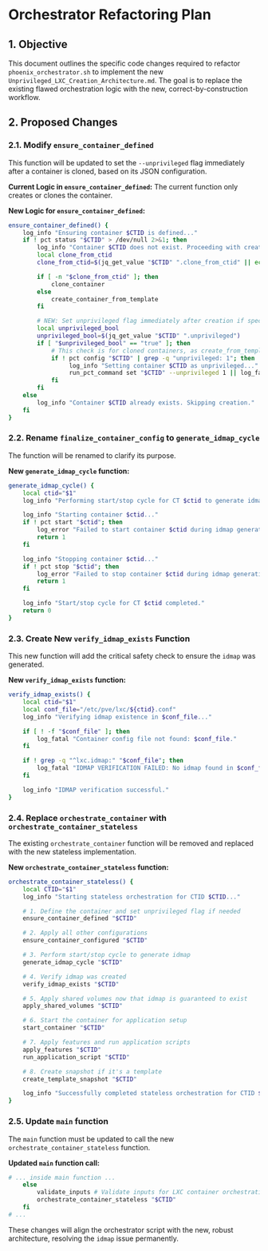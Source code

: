 # Orchestrator Refactoring Plan

## 1. Objective

This document outlines the specific code changes required to refactor `phoenix_orchestrator.sh` to implement the new `Unprivileged_LXC_Creation_Architecture.md`. The goal is to replace the existing flawed orchestration logic with the new, correct-by-construction workflow.

## 2. Proposed Changes

### 2.1. Modify `ensure_container_defined`

This function will be updated to set the `--unprivileged` flag immediately after a container is cloned, based on its JSON configuration.

**Current Logic in `ensure_container_defined`:**
The current function only creates or clones the container.

**New Logic for `ensure_container_defined`:**
```bash
ensure_container_defined() {
    log_info "Ensuring container $CTID is defined..."
    if ! pct status "$CTID" > /dev/null 2>&1; then
        log_info "Container $CTID does not exist. Proceeding with creation..."
        local clone_from_ctid
        clone_from_ctid=$(jq_get_value "$CTID" ".clone_from_ctid" || echo "")

        if [ -n "$clone_from_ctid" ]; then
            clone_container
        else
            create_container_from_template
        fi

        # NEW: Set unprivileged flag immediately after creation if specified in config
        local unprivileged_bool
        unprivileged_bool=$(jq_get_value "$CTID" ".unprivileged")
        if [ "$unprivileged_bool" == "true" ]; then
            # This check is for cloned containers, as create_from_template handles this.
            if ! pct config "$CTID" | grep -q "unprivileged: 1"; then
                 log_info "Setting container $CTID as unprivileged..."
                 run_pct_command set "$CTID" --unprivileged 1 || log_fatal "Failed to set container as unprivileged."
            fi
        fi
    else
        log_info "Container $CTID already exists. Skipping creation."
    fi
}
```

### 2.2. Rename `finalize_container_config` to `generate_idmap_cycle`

The function will be renamed to clarify its purpose.

**New `generate_idmap_cycle` function:**
```bash
generate_idmap_cycle() {
    local ctid="$1"
    log_info "Performing start/stop cycle for CT $ctid to generate idmap..."

    log_info "Starting container $ctid..."
    if ! pct start "$ctid"; then
        log_error "Failed to start container $ctid during idmap generation cycle."
        return 1
    fi

    log_info "Stopping container $ctid..."
    if ! pct stop "$ctid"; then
        log_error "Failed to stop container $ctid during idmap generation cycle."
        return 1
    fi

    log_info "Start/stop cycle for CT $ctid completed."
    return 0
}
```

### 2.3. Create New `verify_idmap_exists` Function

This new function will add the critical safety check to ensure the `idmap` was generated.

**New `verify_idmap_exists` function:**
```bash
verify_idmap_exists() {
    local ctid="$1"
    local conf_file="/etc/pve/lxc/${ctid}.conf"
    log_info "Verifying idmap existence in $conf_file..."

    if [ ! -f "$conf_file" ]; then
        log_fatal "Container config file not found: $conf_file."
    fi

    if ! grep -q "^lxc.idmap:" "$conf_file"; then
        log_fatal "IDMAP VERIFICATION FAILED: No idmap found in $conf_file after generation cycle."
    fi

    log_info "IDMAP verification successful."
}
```

### 2.4. Replace `orchestrate_container` with `orchestrate_container_stateless`

The existing `orchestrate_container` function will be removed and replaced with the new stateless implementation.

**New `orchestrate_container_stateless` function:**
```bash
orchestrate_container_stateless() {
    local CTID="$1"
    log_info "Starting stateless orchestration for CTID $CTID..."

    # 1. Define the container and set unprivileged flag if needed
    ensure_container_defined "$CTID"

    # 2. Apply all other configurations
    ensure_container_configured "$CTID"

    # 3. Perform start/stop cycle to generate idmap
    generate_idmap_cycle "$CTID"

    # 4. Verify idmap was created
    verify_idmap_exists "$CTID"

    # 5. Apply shared volumes now that idmap is guaranteed to exist
    apply_shared_volumes "$CTID"

    # 6. Start the container for application setup
    start_container "$CTID"

    # 7. Apply features and run application scripts
    apply_features "$CTID"
    run_application_script "$CTID"

    # 8. Create snapshot if it's a template
    create_template_snapshot "$CTID"

    log_info "Successfully completed stateless orchestration for CTID $CTID."
}
```

### 2.5. Update `main` function

The `main` function must be updated to call the new `orchestrate_container_stateless` function.

**Updated `main` function call:**
```bash
# ... inside main function ...
    else
        validate_inputs # Validate inputs for LXC container orchestration
        orchestrate_container_stateless "$CTID"
    fi
# ...
```

These changes will align the orchestrator script with the new, robust architecture, resolving the `idmap` issue permanently.